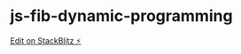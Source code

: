 # js-fib-dynamic-programming

[Edit on StackBlitz ⚡️](https://stackblitz.com/edit/js-fib-dynamic-programming)